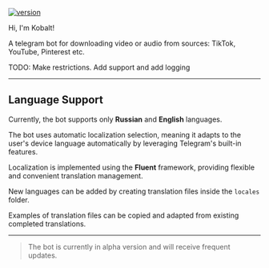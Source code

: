 [![version](https://img.shields.io/badge/Version-0.1.0-red?style=flat&logo=github&logoColor=white)]()

Hi, I'm Kobalt!

A telegram bot for downloading video or audio from sources: TikTok, YouTube, Pinterest etc.

TODO: Make restrictions. Add support and add logging

---
## Language Support

Currently, the bot supports only **Russian** and **English** languages.

The bot uses automatic localization selection, meaning it adapts to the user's device language automatically by leveraging Telegram's built-in features.

Localization is implemented using the **Fluent** framework, providing flexible and convenient translation management.

New languages can be added by creating translation files inside the `locales` folder.

Examples of translation files can be copied and adapted from existing completed translations.

---
> The bot is currently in alpha version and will receive frequent updates.
